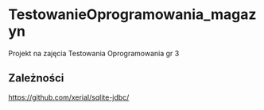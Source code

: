 # TestowanieOprogramowania_magazyn
Projekt na zajęcia Testowania Oprogramowania gr 3

## Zależności
https://github.com/xerial/sqlite-jdbc/
